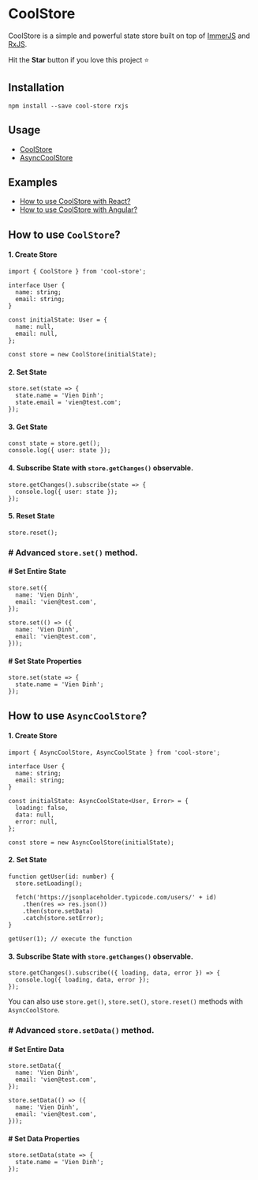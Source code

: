 # CoolStore

CoolStore is a simple and powerful state store built on top of [ImmerJS](https://www.npmjs.com/package/immer) and [RxJS](https://www.npmjs.com/package/rxjs).

Hit the **Star** button if you love this project ⭐️

## Installation

```
npm install --save cool-store rxjs
```

## Usage

- [CoolStore](https://github.com/Maxvien/cool-store#how-to-use-coolstore)
- [AsyncCoolStore](https://github.com/Maxvien/cool-store#how-to-use-asynccoolstore)

## Examples

- [How to use CoolStore with React?](https://github.com/Maxvien/cool-store/tree/master/examples/cool-store-react)
- [How to use CoolStore with Angular?](https://github.com/Maxvien/cool-store/tree/master/examples/cool-store-angular)

## How to use `CoolStore`?

#### 1. Create Store

```
import { CoolStore } from 'cool-store';

interface User {
  name: string;
  email: string;
}

const initialState: User = {
  name: null,
  email: null,
};

const store = new CoolStore(initialState);
```

#### 2. Set State

```
store.set(state => {
  state.name = 'Vien Dinh';
  state.email = 'vien@test.com';
});
```

#### 3. Get State

```
const state = store.get();
console.log({ user: state });
```

#### 4. Subscribe State with `store.getChanges()` observable.

```
store.getChanges().subscribe(state => {
  console.log({ user: state });
});
```

#### 5. Reset State

```
store.reset();
```

### # Advanced `store.set()` method.

#### # Set Entire State

```
store.set({
  name: 'Vien Dinh',
  email: 'vien@test.com',
});
```

```
store.set(() => ({
  name: 'Vien Dinh',
  email: 'vien@test.com',
}));
```

#### # Set State Properties

```
store.set(state => {
  state.name = 'Vien Dinh';
});
```

## How to use `AsyncCoolStore`?

#### 1. Create Store

```
import { AsyncCoolStore, AsyncCoolState } from 'cool-store';

interface User {
  name: string;
  email: string;
}

const initialState: AsyncCoolState<User, Error> = {
  loading: false,
  data: null,
  error: null,
};

const store = new AsyncCoolStore(initialState);
```

#### 2. Set State

```
function getUser(id: number) {
  store.setLoading();

  fetch('https://jsonplaceholder.typicode.com/users/' + id)
    .then(res => res.json())
    .then(store.setData)
    .catch(store.setError);
}

getUser(1); // execute the function
```

#### 3. Subscribe State with `store.getChanges()` observable.

```
store.getChanges().subscribe(({ loading, data, error }) => {
  console.log({ loading, data, error });
});
```

You can also use `store.get()`, `store.set()`, `store.reset()` methods with `AsyncCoolStore`.

### # Advanced `store.setData()` method.

#### # Set Entire Data

```
store.setData({
  name: 'Vien Dinh',
  email: 'vien@test.com',
});
```

```
store.setData(() => ({
  name: 'Vien Dinh',
  email: 'vien@test.com',
}));
```

#### # Set Data Properties

```
store.setData(state => {
  state.name = 'Vien Dinh';
});
```
